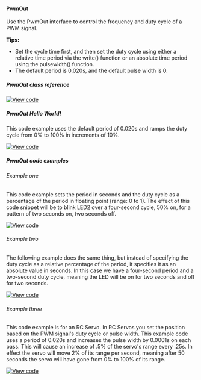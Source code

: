 #### PwmOut

Use the PwmOut interface to control the frequency and duty cycle of a PWM signal.

**Tips:**

* Set the cycle time first, and then set the duty cycle using either a relative time period via the write() function or an absolute time period using the pulsewidth() function. 
* The default period is 0.020s, and the default pulse width is 0.

##### PwmOut class reference

[![View code](https://www.mbed.com/embed/?type=library)](/docs/v5.4/mbed-os-api-doxy/classmbed_1_1_pwm_out.html)


##### PwmOut Hello World!

This code example uses the default period of 0.020s and ramps the duty cycle from 0% to 100% in increments of 10%.

[![View code](https://www.mbed.com/embed/?url=https://developer.mbed.org/teams/mbed_example/code/PwmOut_HelloWorld/)](https://developer.mbed.org/teams/mbed_example/code/PwmOut_HelloWorld/file/5160ea45399b/main.cpp)


##### PwmOut code examples

###### Example one

This code example sets the period in seconds and the duty cycle as a percentage of the period in floating point (range: 0 to 1). The effect of this code snippet will be to blink LED2 over a four-second cycle, 50% on, for a pattern of two seconds on, two seconds off.

[![View code](https://www.mbed.com/embed/?url=https://developer.mbed.org/teams/mbed_example/code/PwmOut_ex_1/)](https://developer.mbed.org/teams/mbed_example/code/PwmOut_ex_1/file/07220dd760cc/main.cpp)

###### Example two

The following example does the same thing, but instead of specifying the duty cycle as a relative percentage of the period, it specifies it as an absolute value in seconds. In this case we have a four-second period and a two-second duty cycle, meaning the LED will be on for two seconds and off for two seconds.

[![View code](https://www.mbed.com/embed/?url=https://developer.mbed.org/teams/mbed_example/code/PwmOut_ex_2/)](https://developer.mbed.org/teams/mbed_example/code/PwmOut_ex_2/file/248dfc85bbf9/main.cpp)

###### Example three

This code example is for an RC Servo. In RC Servos you set the position based on the PWM signal's duty cycle or pulse width. This example code uses a period of 0.020s and increases the pulse width by 0.0001s on each pass. This will cause an increase of .5% of the servo's range every .25s. In effect the servo will move 2% of its range per second, meaning after 50 seconds the servo will have gone from 0% to 100% of its range.

[![View code](https://www.mbed.com/embed/?url=https://developer.mbed.org/teams/mbed_example/code/PwmOut_ex_3/)](https://developer.mbed.org/teams/mbed_example/code/PwmOut_ex_3/file/465d882e6939/main.cpp)
